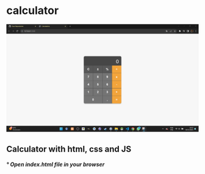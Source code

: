 # calculator

<div> <img src="https://raw.githubusercontent.com/gheysiell/images/master/calculator.png" /> </div>
<div> <h2> Calculator with html, css and JS </h2> </div>
<div> <h5> ° Open index.html file in your browser </h5> </div>